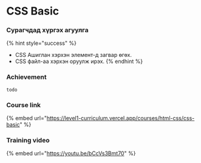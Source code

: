 # CSS Basic

### Сурагчдад хүргэх агуулга

{% hint style="success" %}
* CSS Ашиглан хэрхэн элемент-д загвар өгөх.&#x20;
* CSS файл-аа хэрхэн оруулж ирэх.
{% endhint %}

### Achievement

```
todo

```

### Course link

{% embed url="https://level1-curriculum.vercel.app/courses/html-css/css-basic" %}

### Training video

{% embed url="https://youtu.be/bCcVs3Bmt70" %}
